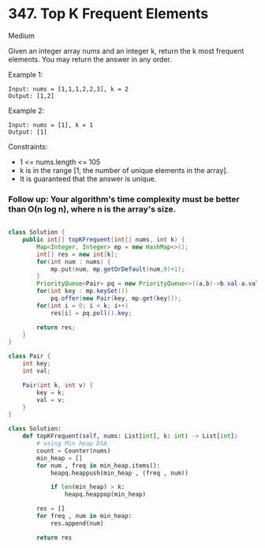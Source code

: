 # 347. Top K Frequent Elements

Medium

Given an integer array nums and an integer k, return the k most frequent elements. You may return the answer in any order.

Example 1:

```
Input: nums = [1,1,1,2,2,3], k = 2
Output: [1,2]
```

Example 2:

```
Input: nums = [1], k = 1
Output: [1]
```

Constraints:

- 1 <= nums.length <= 105
- k is in the range [1, the number of unique elements in the array].
- It is guaranteed that the answer is unique.

### Follow up: Your algorithm's time complexity must be better than O(n log n), where n is the array's size.

```java

class Solution {
    public int[] topKFrequent(int[] nums, int k) {
        Map<Integer, Integer> mp = new HashMap<>();
        int[] res = new int[k];
        for(int num : nums) {
            mp.put(num, mp.getOrDefault(num,0)+1);
        }
        PriorityQueue<Pair> pq = new PriorityQueue<>((a,b)->b.val-a.val);
        for(int key : mp.keySet())
            pq.offer(new Pair(key, mp.get(key)));
        for(int i = 0; i < k; i++)
            res[i] = pq.poll().key;

        return res;
    }
}

class Pair {
    int key;
    int val;

    Pair(int k, int v) {
        key = k;
        val = v;
    }
}
```

```python
class Solution:
    def topKFrequent(self, nums: List[int], k: int) -> List[int]:
        # using Min heap DSA
        count = Counter(nums)
        min_heap = []
        for num , freq in min_heap.items():
            heapq.heappush(min_heap , (freq , num))

            if len(min_heap) > k:
                heapq.heappop(min_heap)

        res = []
        for freq , num in min_heap:
            res.append(num)

        return res
```
